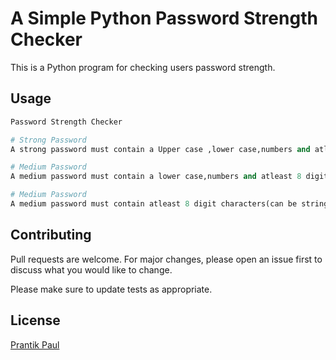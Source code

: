 # A Simple Python Password Strength Checker

This is a Python program for checking users password strength.


## Usage

```python
Password Strength Checker

# Strong Password
A strong password must contain a Upper case ,lower case,numbers and atleast 8 digit characters

# Medium Password
A medium password must contain a lower case,numbers and atleast 8 digit characters

# Medium Password
A medium password must contain atleast 8 digit characters(can be string,numbers or both)
```

## Contributing

Pull requests are welcome. For major changes, please open an issue first
to discuss what you would like to change.

Please make sure to update tests as appropriate.

## License

[Prantik Paul](https://www.facebook.com/prantikprappoo)
